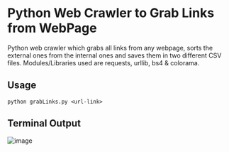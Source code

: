 # Python Web Crawler to Grab Links from WebPage
Python web crawler which grabs all links from any webpage, sorts the external ones from the internal ones and saves them in two different CSV files. Modules/Libraries used are requests, urllib, bs4 & colorama.

## Usage
```python grabLinks.py <url-link>```

## Terminal Output
![image](https://user-images.githubusercontent.com/63439640/182337331-cd717bfe-0595-4333-9cf4-e93eb4e7390b.png)
